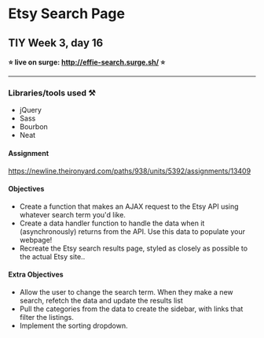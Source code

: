 # Etsy Search Page

## TIY Week 3, day 16

**⭐️ live on surge: http://effie-search.surge.sh/ ⭐️**

----

### Libraries/tools used ⚒

- jQuery
- Sass
- Bourbon
- Neat

#### Assignment

https://newline.theironyard.com/paths/938/units/5392/assignments/13409

#### Objectives
- Create a function that makes an AJAX request to the Etsy API using whatever search term you'd like.
- Create a data handler function to handle the data when it (asynchronously) returns from the API. Use this data to populate your webpage!
- Recreate the Etsy search results page, styled as closely as possible to the actual Etsy site..

#### Extra Objectives
- Allow the user to change the search term. When they make a new search, refetch the data and update the results list
- Pull the categories from the data to create the sidebar, with links that filter the listings.
- Implement the sorting dropdown.
